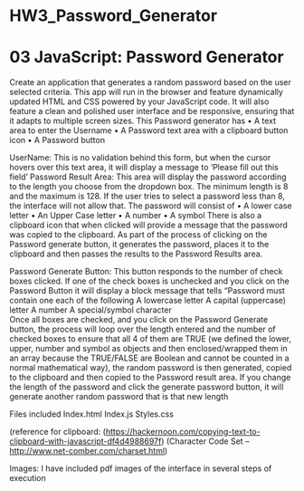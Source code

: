 # HW3_Password_Generator
# 03 JavaScript: Password Generator

Create an application that generates a random password based on the user selected criteria.  This app will run in the browser and feature dynamically updated HTML and CSS powered by your JavaScript code.  It will also feature a clean and polished user interface and be responsive, ensuring that it adapts to multiple screen sizes.
This Password generator has 
•	A text area to enter the Username
•	A Password text area with a clipboard button icon
•	A Password button

UserName:
This is no validation behind this form, but when the cursor hovers over this text area, it will display a message to ‘Please fill out this field’
Password Result Area:
This area will display the password according to the length you choose from the dropdown box.  The minimum length is 8 and the maximum is 128.  If the user tries to select a password less than 8, the interface will not allow that.  The password will consist of 
•	A lower case letter
•	An Upper Case letter
•	A number 
•	A symbol
There is also a clipboard icon that when clicked will provide a message that the password was copied to the clipboard.  As part of the process of clicking on the Password generate button, it generates the password, places it to the clipboard and then passes the results to the Password Results area.   

Password Generate Button:
This button responds to the number of check boxes clicked.  If one of the check boxes is unchecked and you click on the Password Button it will display a block message that tells
 “Password must contain one each of the following
A lowercase letter
A capital (uppercase) letter
A number
A special/symbol character  
      Once all boxes are checked, and you click on the Password Generate button, the process will loop over the length entered and the number of checked boxes to ensure that all 4 of them are TRUE (we defined the lower, upper, number and symbol as objects and then enclosed/wrapped them in an array because the TRUE/FALSE are Boolean and cannot be counted in a normal mathematical way), the random password is then generated, copied to the clipboard and then copied to the Password result area.   If you change the length of the password and click the generate password button, it will generate another random password that is that new length

Files included
    Index.html
    Index.js
    Styles.css
                                                                                                                                                                     
 (reference for clipboard: (https://hackernoon.com/copying-text-to-clipboard-with-javascript-df4d4988697f)
 (Character Code Set – http://www.net-comber.com/charset.html)

Images:
I have included pdf images of the interface in several steps of execution


 
